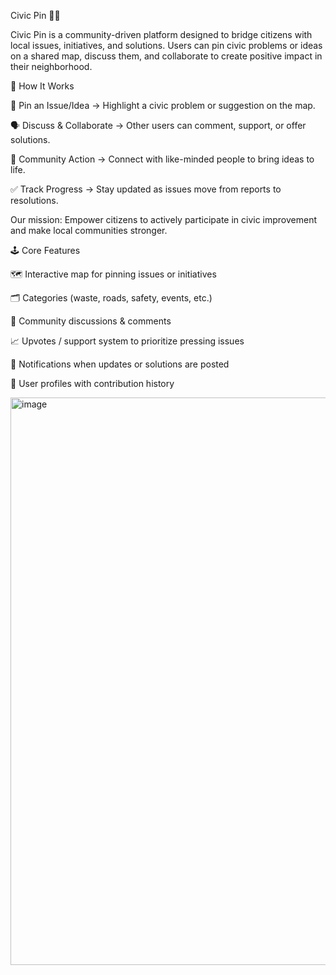 Civic Pin 📍✨

Civic Pin is a community-driven platform designed to bridge citizens with local issues, initiatives, and solutions. Users can pin civic problems or ideas on a shared map, discuss them, and collaborate to create positive impact in their neighborhood.

🚀 How It Works

📍 Pin an Issue/Idea → Highlight a civic problem or suggestion on the map.

🗣️ Discuss & Collaborate → Other users can comment, support, or offer solutions.

🤝 Community Action → Connect with like-minded people to bring ideas to life.

✅ Track Progress → Stay updated as issues move from reports to resolutions.

Our mission:
Empower citizens to actively participate in civic improvement and make local communities stronger.

🕹️ Core Features

🗺️ Interactive map for pinning issues or initiatives

🗂️ Categories (waste, roads, safety, events, etc.)

📢 Community discussions & comments

📈 Upvotes / support system to prioritize pressing issues

🔔 Notifications when updates or solutions are posted

👤 User profiles with contribution history

<img width="1919" height="908" alt="image" src="https://github.com/user-attachments/assets/393035df-4f40-4c2a-a595-730ac85be501" />
